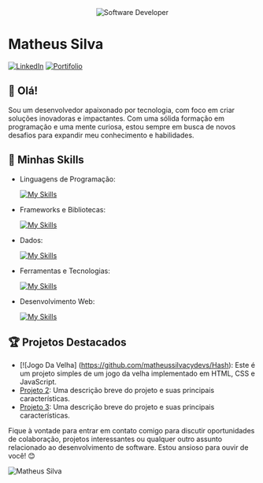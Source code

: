 


<div align="center">
  <img src="https://media.istockphoto.com/id/1470350413/vector/software-developer-working-with-computers.jpg?s=612x612&w=0&k=20&c=rMDiFqhfe3PUzikjGeCuSl-x4YlXFCcnM_psO4MlOU0=" alt="Software Developer">
</div>

# Matheus Silva

[![LinkedIn](https://img.shields.io/badge/LinkedIn-Matheus-blue?logo=linkedin)](https://www.linkedin.com/in/matheus-gon%C3%A7alves-da-silva-260451187)
[![Portifolio](https://img.shields.io/badge/Website-Projetos-blue?logo=google-chrome)](https://www.[seusite.com])

## 👋 Olá!

Sou um desenvolvedor apaixonado por tecnologia, com foco em criar soluções inovadoras e impactantes. Com uma sólida formação em programação e uma mente curiosa, estou sempre em busca de novos desafios para expandir meu conhecimento e habilidades.

## 🚀 Minhas Skills

- Linguagens de Programação: 

    [![My Skills](https://skillicons.dev/icons?i=java,javascript,python)](https://skillicons.dev)
- Frameworks e Bibliotecas: 

    [![My Skills](https://skillicons.dev/icons?i=spring,react,django)](https://skillicons.dev)
- Dados: 

    [![My Skills](https://skillicons.dev/icons?i=mysql,mongo)](https://skillicons.dev)
- Ferramentas e Tecnologias: 

    [![My Skills](https://skillicons.dev/icons?i=git,github,visualstudio,eclipse)](https://skillicons.dev)
- Desenvolvimento Web:

    [![My Skills](https://skillicons.dev/icons?i=php,html,css)](https://skillicons.dev)

## 🏆 Projetos Destacados

- [![Jogo Da Velha] 
(https://github.com/matheussilvacydevs/Hash): Este é um projeto simples de um jogo da velha implementado em HTML, CSS e JavaScript.
- [Projeto 2](https://github.com/[seu-usuario]/projeto2): Uma descrição breve do projeto e suas principais características.
- [Projeto 3](https://github.com/[seu-usuario]/projeto3): Uma descrição breve do projeto e suas principais características.


Fique à vontade para entrar em contato comigo para discutir oportunidades de colaboração, projetos interessantes ou qualquer outro assunto relacionado ao desenvolvimento de software. Estou ansioso para ouvir de você! 😊

![Matheus Silva](https://github-readme-stats.vercel.app/api?username=matheussilvacydevs&show_icons=true&theme=merko)